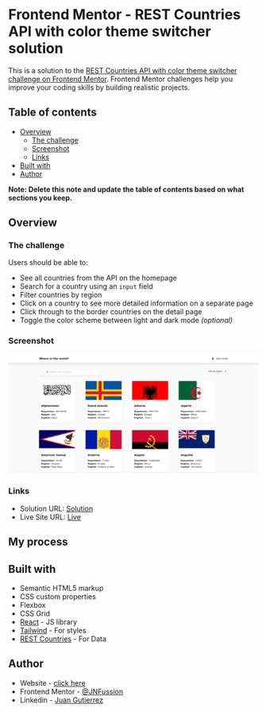 # Frontend Mentor - REST Countries API with color theme switcher solution

This is a solution to the [REST Countries API with color theme switcher challenge on Frontend Mentor](https://www.frontendmentor.io/challenges/rest-countries-api-with-color-theme-switcher-5cacc469fec04111f7b848ca). Frontend Mentor challenges help you improve your coding skills by building realistic projects.

## Table of contents

- [Overview](#overview)
  - [The challenge](#the-challenge)
  - [Screenshot](#screenshot)
  - [Links](#links)
- [Built with](#built-with)
- [Author](#author)

**Note: Delete this note and update the table of contents based on what sections you keep.**

## Overview

### The challenge

Users should be able to:

- See all countries from the API on the homepage
- Search for a country using an `input` field
- Filter countries by region
- Click on a country to see more detailed information on a separate page
- Click through to the border countries on the detail page
- Toggle the color scheme between light and dark mode _(optional)_

### Screenshot

![](Screenshot.png)

### Links

- Solution URL: [Solution](https://your-solution-url.com)
- Live Site URL: [Live](https://jnfussion.github.io/rest-countries-api-with-color-theme-switcher/)

## My process

## Built with

- Semantic HTML5 markup
- CSS custom properties
- Flexbox
- CSS Grid
- [React](https://reactjs.org/) - JS library
- [Tailwind](https://styled-components.com/) - For styles
- [REST Countries](https://restcountries.com/) - For Data

## Author

- Website - [click here](https://jnfussion.github.io/portfolio/)
- Frontend Mentor - [@JNFussion](https://www.frontendmentor.io/profile/JNFussion)
- Linkedin - [Juan Gutierrez](www.linkedin.com/in/juan-josé-gutiérrez-gutiérrez-3264641b2)
